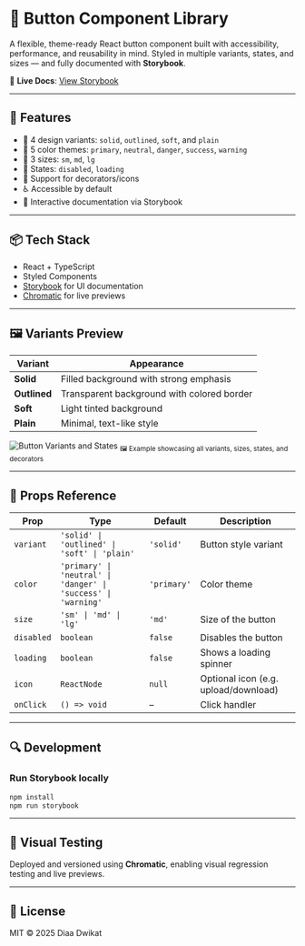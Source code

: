 # 🧩 Button Component Library

A flexible, theme-ready React button component built with accessibility, performance, and reusability in mind. Styled in multiple variants, states, and sizes — and fully documented with **Storybook**.

🔗 **Live Docs**: [View Storybook](https://682ae6cca19fa0f31878516a-ghcflcgzut.chromatic.com/?path=/docs/components-button--docs)

---

## 🚀 Features

* 🎨 4 design variants: `solid`, `outlined`, `soft`, and `plain`
* 🌈 5 color themes: `primary`, `neutral`, `danger`, `success`, `warning`
* 📏 3 sizes: `sm`, `md`, `lg`
* 🔁 States: `disabled`, `loading`
* 🧩 Support for decorators/icons
* ♿ Accessible by default
* 📘 Interactive documentation via Storybook

---

## 📦 Tech Stack

* React + TypeScript
* Styled Components
* [Storybook](https://storybook.js.org/) for UI documentation
* [Chromatic](https://www.chromatic.com/) for live previews

---

## 🖼️ Variants Preview

| Variant      | Appearance                                 |
| ------------ | ------------------------------------------ |
| **Solid**    | Filled background with strong emphasis     |
| **Outlined** | Transparent background with colored border |
| **Soft**     | Light tinted background                    |
| **Plain**    | Minimal, text-like style                   |

![Button Variants and States](https://github.com/user-attachments/assets/84184853-197a-4f21-ba12-a96c5bde0205)
<sub>🖼️ Example showcasing all variants, sizes, states, and decorators</sub>

---

## 🧰 Props Reference

| Prop       | Type                                                           | Default     | Description                          |
| ---------- | -------------------------------------------------------------- | ----------- | ------------------------------------ |
| `variant`  | `'solid' \| 'outlined' \| 'soft' \| 'plain'`                   | `'solid'`   | Button style variant                 |
| `color`    | `'primary' \| 'neutral' \| 'danger' \| 'success' \| 'warning'` | `'primary'` | Color theme                          |
| `size`     | `'sm' \| 'md' \| 'lg'`                                         | `'md'`      | Size of the button                   |
| `disabled` | `boolean`                                                      | `false`     | Disables the button                  |
| `loading`  | `boolean`                                                      | `false`     | Shows a loading spinner              |
| `icon`     | `ReactNode`                                                    | `null`      | Optional icon (e.g. upload/download) |
| `onClick`  | `() => void`                                                   | –           | Click handler                        |

---

## 🔍 Development

### Run Storybook locally

```bash
npm install
npm run storybook
```

---

## 🧪 Visual Testing

Deployed and versioned using **Chromatic**, enabling visual regression testing and live previews.

---

## 📄 License

MIT © 2025 Diaa Dwikat
